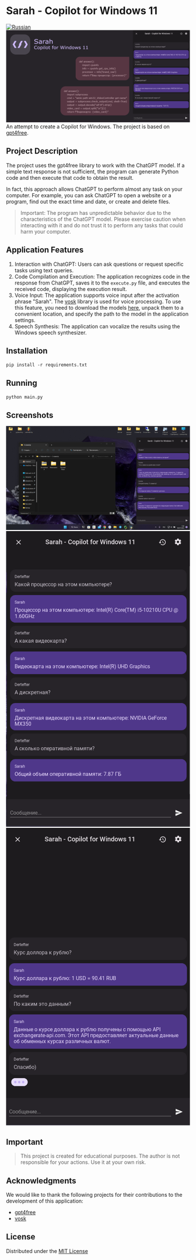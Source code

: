 # Sarah - Copilot for Windows 11
[![Russian](https://img.shields.io/badge/ru%20-%20lang?label=lang&color=703)](README.md)
![header](assets/other/preview.png)
An attempt to create a Copilot for Windows. The project is based on [gpt4free](https://github.com/xtekky/gpt4free).

## Project Description

The project uses the gpt4free library to work with the ChatGPT model. If a simple text response is not sufficient, the program can generate Python code and then execute that code to obtain the result.

In fact, this approach allows ChatGPT to perform almost any task on your computer. For example, you can ask ChatGPT to open a website or a program, find out the exact time and date, or create and delete files.

> Important: The program has unpredictable behavior due to the characteristics of the ChatGPT model. Please exercise caution when interacting with it and do not trust it to perform any tasks that could harm your computer.

## Application Features

1. Interaction with ChatGPT: Users can ask questions or request specific tasks using text queries.
2. Code Compilation and Execution: The application recognizes code in the response from ChatGPT, saves it to the `execute.py` file, and executes the received code, displaying the execution result.
3. Voice Input: The application supports voice input after the activation phrase "Sarah". The [vosk](https://alphacephei.com/vosk/) library is used for voice processing. To use this feature, you need to download the models [here](https://alphacephei.com/vosk/models), unpack them to a convenient location, and specify the path to the model in the application settings.
4. Speech Synthesis: The application can vocalize the results using the Windows speech synthesizer.

## Installation
```
pip install -r requirements.txt
```

## Running
```
python main.py
```

## Screenshots
<div style="height: 50%">

![screenshot](assets/screenshots/1.png)
![screenshot](assets/screenshots/2.png)
![screenshot](assets/screenshots/3.png)

</div>

## Important
> This project is created for educational purposes. The author is not responsible for your actions. Use it at your own risk.

## Acknowledgments
We would like to thank the following projects for their contributions to the development of this application:
* [gpt4free](https://github.com/xtekky/gpt4free)
* [vosk](https://alphacephei.com/vosk/)

## License
Distributed under the [MIT License](LICENSE.md)
